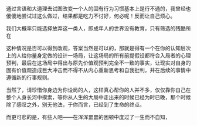 通过言语和大道理去试图改变一个人的固有行为习惯基本上是行不通的，我曾经也傻傻地尝试过这么做过，结果都是吃力不讨好，何必呢！反而让自己烦心。


我们大概率只能选择放弃这一类人，即成年人的世界没有教育，只有筛选的残酷所在


这种情况是否可以得到改观，答案当然是可以的，那就是得有一个在你的认知层次上的人给你量身定做的设计一场局，让这场局的所有前提假设都符合入局者的心理预判，最后在这场局中得出与原先价值观预判完全不一致的事实，让现实对自身的固有价值观造成巨大冲击而不得不从内心重新思考和自我批判，并在后续的事情中遵循新的行事规则。

当然了，请珍惜你身边为你设局的人，这样真心帮你的人并不多，仅仅靠你自己在整个人身长河中摸索，等你从人生的大局中走出来的时候已经为时已晚，那个时候除了感叹之外，别无他法，于你而言，已经到了生命的终点。

而更可悲的是，有些人吧——在浑浑噩噩的困顿中度过了一生而不自知，